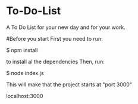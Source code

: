 # To-Do-List
A To Do List for your new day and for your work.

#Before you start
First you need to run: 

$ npm install

to install al the dependencies
Then, run: 

$ node index.js

This will make that the project starts at "port 3000"

localhost:3000
